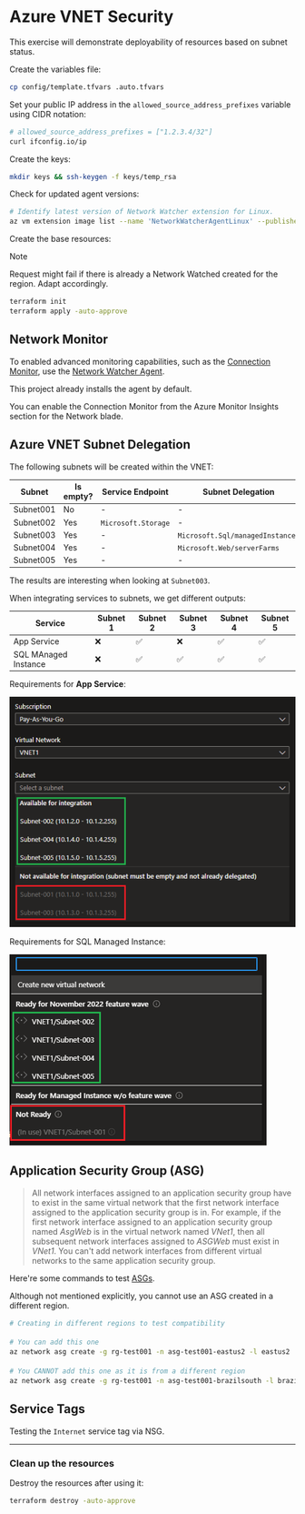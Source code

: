 # Azure VNET Security

This exercise will demonstrate deployability of resources based on subnet status.

Create the variables file:

```sh
cp config/template.tfvars .auto.tfvars
```

Set your public IP address in the `allowed_source_address_prefixes` variable using CIDR notation:

```sh
# allowed_source_address_prefixes = ["1.2.3.4/32"]
curl ifconfig.io/ip
```

Create the keys:

```sh
mkdir keys && ssh-keygen -f keys/temp_rsa
```

Check for updated agent versions:

```sh
# Identify latest version of Network Watcher extension for Linux.
az vm extension image list --name 'NetworkWatcherAgentLinux' --publisher 'Microsoft.Azure.NetworkWatcher' --latest --location 'eastus2'
```

Create the base resources:

> [!NOTE]
> Request might fail if there is already a Network Watched created for the region. Adapt accordingly.

```sh
terraform init
terraform apply -auto-approve
```

## Network Monitor

To enabled advanced monitoring capabilities, such as the [Connection Monitor][2], use the [Network Watcher Agent][1].

This project already installs the agent by default.

You can enable the Connection Monitor from the Azure Monitor Insights section for the Network blade.

## Azure VNET Subnet Delegation

The following subnets will be created within the VNET:

| Subnet | Is empty? | Service Endpoint | Subnet Delegation |
|-|-|-|-|
| Subnet001 | No  | - | - |
| Subnet002 | Yes | `Microsoft.Storage` | - |
| Subnet003 | Yes | - | `Microsoft.Sql/managedInstances` |
| Subnet004 | Yes | - | `Microsoft.Web/serverFarms` |
| Subnet005 | Yes | - | - |


The results are interesting when looking at `Subnet003`.

When integrating services to subnets, we get different outputs:

| Service | Subnet 1 | Subnet 2 | Subnet 3 | Subnet 4 | Subnet 5 |
|-|-|-|-|-|-|
| App Service | ❌ | ✅ | ❌ | ✅ | ✅ |
| SQL MAnaged Instance | ❌ | ✅ | ✅ | ✅ | ✅ |

Requirements for **App Service**:

<img src=".assets/webapp.png" />

Requirements for SQL Managed Instance:

<img src=".assets/sqlmanagedinstance.png" />

## Application Security Group (ASG)

> All network interfaces assigned to an application security group have to exist in the same virtual network that the first network interface assigned to the application security group is in. For example, if the first network interface assigned to an application security group named _AsgWeb_ is in the virtual network named _VNet1_, then all subsequent network interfaces assigned to _ASGWeb_ must exist in _VNet1_. You can't add network interfaces from different virtual networks to the same application security group.

Here're some commands to test [ASGs][3].

Although not mentioned explicitly, you cannot use an ASG created in a different region.

```sh
# Creating in different regions to test compatibility

# You can add this one
az network asg create -g rg-test001 -n asg-test001-eastus2 -l eastus2

# You CANNOT add this one as it is from a different region
az network asg create -g rg-test001 -n asg-test001-brazilsouth -l brazilsouth
```

## Service Tags

Testing the `Internet` service tag via NSG.



---

### Clean up the resources

Destroy the resources after using it:

```sh
terraform destroy -auto-approve
```


[1]: https://learn.microsoft.com/en-us/azure/virtual-machines/extensions/network-watcher-linux
[2]: https://learn.microsoft.com/en-us/azure/network-watcher/connection-monitor-overview
[3]: https://learn.microsoft.com/en-us/azure/virtual-network/application-security-groups

